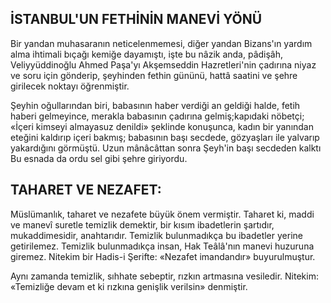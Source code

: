 ## İSTANBUL'UN FETHİNİN MANEVİ YÖNÜ

Bir yandan muhasaranın neticelenmemesi, di­ğer yandan Bizans'ın yardım alma ihtimali bıçağı kemiğe dayamıştı, işte bu nâzik anda, pâdişâh, Veliyyüddinoğlu Ahmed Paşa'yı Akşemseddin Hazretleri'nin çadırına niyaz ve soru için gön­derip, şeyhinden fethin gününü, hattâ saatini ve şehre girilecek noktayı öğrenmiştir.

Şeyhin oğullarından biri, babasının haber ver­diği an geldiği halde, fetih haberi gelmeyince, merakla babasının çadırına gelmiş;kapıdaki nö­betçi; «İçeri kimseyi almayasuz denildi» şeklin­de konuşunca, kadın bir yanından eteğini kal­dırıp içeri bakmış; babasının başı secdede, göz­yaşları ile yalvarıp yakardığını görmüştü. Uzun mânâcâttan sonra Şeyh'in başı secdeden kalktı Bu esnada da ordu sel gibi şehre giriyordu.

## TAHARET VE NEZAFET:

Müslümanlık, taharet ve nezafete büyük önem vermiştir. Taharet ki, maddi ve manevî suretle temizlik demektir, bir kısım ibadetlerin şartıdır, mukaddimesidir, anahtarıdır. Temizlik bulunmadıkça bu ibadetler yerine getirilemez. Temizlik bulunmadıkça insan, Hak Teâlâ'nın manevi hu­zuruna giremez. Nitekim bir Hadis-i Şerifte: «Nezafet imandandır» buyurulmuştur.

Aynı zamanda temizlik, sıhhate sebeptir, rız­kın artmasına vesiledir. Nitekim: «Temizliğe devam et ki rızkına genişlik verilsin» denmiştir.
